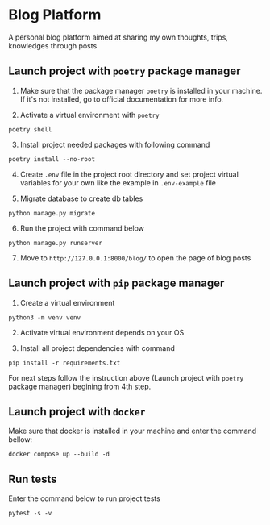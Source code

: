 # Blog Platform

A personal blog platform aimed at sharing my own thoughts, trips, knowledges through posts

## Launch project with `poetry` package manager

1. Make sure that the package manager `poetry` is installed in your machine. If it's not installed, go to official documentation for more info.

2. Activate a virtual environment with `poetry`

```shell
poetry shell
```

3. Install project needed packages with following command

```shell
poetry install --no-root
```

4. Create `.env` file in the project root directory and set project virtual variables for your own like the example in `.env-example` file

5. Migrate database to create db tables

```shell
python manage.py migrate
```

6. Run the project with command below

```shell
python manage.py runserver
```

7. Move to `http://127.0.0.1:8000/blog/` to open the page of blog posts


## Launch project with `pip` package manager

1. Create a virtual environment

```shell
python3 -m venv venv
```

2. Activate virtual environment depends on your OS

3. Install all project dependencies with command

```shell
pip install -r requirements.txt
```

For next steps follow the instruction above (Launch project with `poetry` package manager) begining from 4th step.

## Launch project with `docker`

Make sure that docker is installed in your machine and enter the command bellow:

```shell
docker compose up --build -d
```


## Run tests

Enter the command below to run project tests

```shell
pytest -s -v
```
